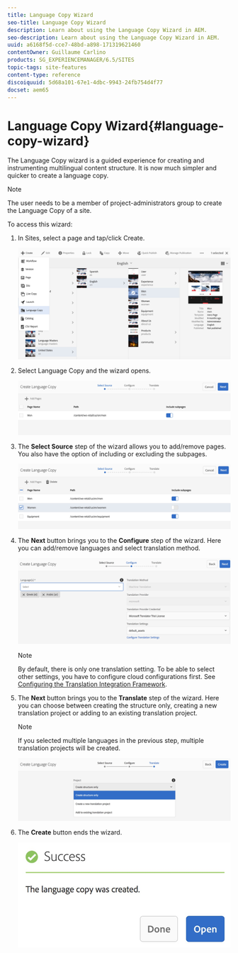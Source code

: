 ```yaml
---
title: Language Copy Wizard
seo-title: Language Copy Wizard
description: Learn about using the Language Copy Wizard in AEM.
seo-description: Learn about using the Language Copy Wizard in AEM.
uuid: a6168f5d-cce7-48bd-a898-171319621460
contentOwner: Guillaume Carlino
products: SG_EXPERIENCEMANAGER/6.5/SITES
topic-tags: site-features
content-type: reference
discoiquuid: 5d68a101-67e1-4dbc-9943-24fb754d4f77
docset: aem65
---
```


# Language Copy Wizard{#language-copy-wizard}

The Language Copy wizard is a guided experience for creating and instrumenting multilingual content structure. It is now much simpler and quicker to create a language copy.

>[!NOTE]
>
>The user needs to be a member of project-administrators group to create the Language Copy of a site.

To access this wizard:

1. In Sites, select a page and tap/click Create.

   ![chlimage_1-9](assets/chlimage_1-9.jpeg)

1. Select Language Copy and the wizard opens.

   ![chlimage_1-10](assets/chlimage_1-10.jpeg)

1. The **Select Source** step of the wizard allows you to add/remove pages. You also have the option of including or excluding the subpages.

   ![chlimage_1-11](assets/chlimage_1-11.jpeg)

1. The **Next** button brings you to the **Configure** step of the wizard. Here you can add/remove languages and select translation method.

   ![chlimage_1-12](assets/chlimage_1-12.jpeg)

   >[!NOTE]
   >
   >By default, there is only one translation setting. To be able to select other settings, you have to configure cloud configurations first. See [Configuring the Translation Integration Framework](/help/sites-administering/tc-tic.md).

1. The **Next** button brings you to the **Translate** step of the wizard. Here you can choose between creating the structure only, creating a new translation project or adding to an existing translation project.

   >[!NOTE]
   >
   >If you selected multiple languages in the previous step, multiple translation projects will be created.

   ![chlimage_1-13](assets/chlimage_1-13.jpeg)

1. The **Create** button ends the wizard.

   ![chlimage_1-14](assets/chlimage_1-14.jpeg)

